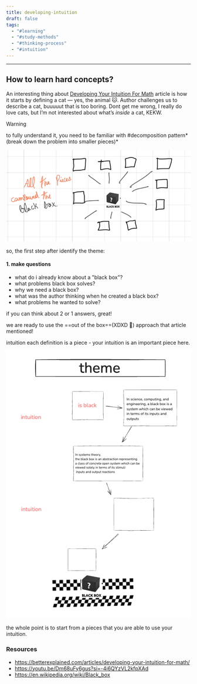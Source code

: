```yaml
---
title: developing-intuition
draft: false
tags:
  - "#learning"
  - "#study-methods"
  - "#thinking-process"
  - "#intuition"
---
```


---

## How to learn hard concepts?

An interesting thing about [Developing Your Intuition For Math](https://betterexplained.com/articles/developing-your-intuition-for-math/) article is how it starts by defining a cat — yes, the animal 🐱. Author challenges us to describe a cat, buuuuut that is too boring. Dont get me wrong, I really do love cats, but I’m not interested about what’s _inside_ a cat, KEKW.

> [!warning]
> to fully understand it, you need to be familiar with #decomposition pattern*(break down the problem into smaller pieces)*

![screenshot](../images/Screenshot%202024-11-15%20at%2021.02.11.png)

so, the first step after identify the theme:

#### 1. make questions

- what do i already know about a "black box"?
- what problems black box solves?
- why we need a black box?
- what was the author thinking when he created a black box?
- what problems he wanted to solve?

if you can think about 2 or 1 answers, great!

we are ready to use the ==out of the box==(XDXD 🥁) approach that article mentioned!

intuition
each definition is a piece - your intuition is an important piece here.

![screenshot](../images/Screenshot%202024-11-15%20at%2021.44.29.png)

the whole point is to start from a pieces that you are able to use your intuition.

### Resources

- https://betterexplained.com/articles/developing-your-intuition-for-math/
- https://youtu.be/Dm68uFy6gus?si=-4i6QYzVL2kfpXAd
- https://en.wikipedia.org/wiki/Black_box
